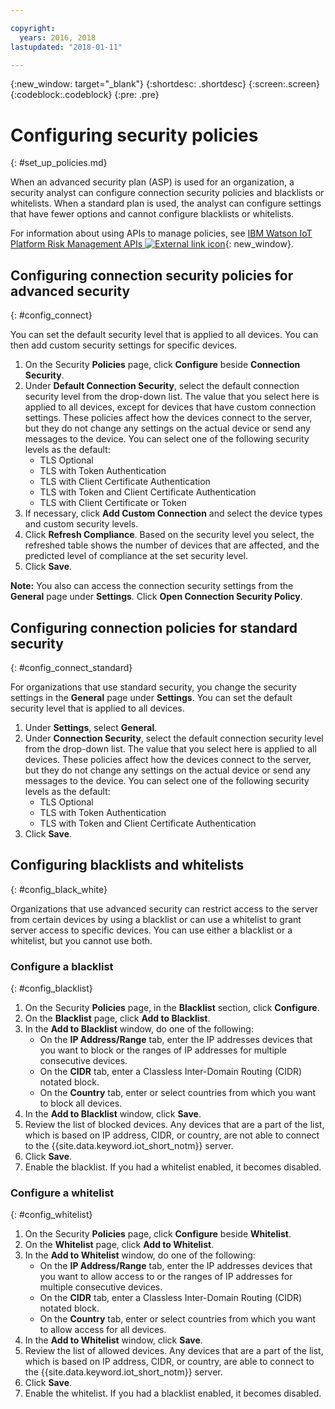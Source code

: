 ```yaml
---

copyright:
  years: 2016, 2018
lastupdated: "2018-01-11"

---
```


{:new_window: target="\_blank"}
{:shortdesc: .shortdesc}
{:screen:.screen}
{:codeblock:.codeblock}
{:pre: .pre}

# Configuring security policies
{: #set_up_policies.md}

When an advanced security plan (ASP) is used for an organization, a security analyst can configure connection security policies and blacklists or whitelists. When a standard plan is used, the analyst can configure settings that have fewer options and cannot configure blacklists or whitelists.

For information about using APIs to manage policies, see [IBM Watson IoT Platform Risk Management APIs ![External link icon](../../../../icons/launch-glyph.svg)](https://docs.internetofthings.ibmcloud.com/apis/swagger/v0002/riskmgmt.html){: new_window}.

## Configuring connection security policies for advanced security
{: #config_connect}

You can set the default security level that is applied to all devices. You can then add custom security settings for specific devices.

1. On the Security **Policies** page, click **Configure** beside **Connection Security**.
2. Under **Default Connection Security**, select the default connection security level from the drop-down list. The value that you select here is applied to all devices, except for devices that have custom connection settings. These policies affect how the devices connect to the server, but they do not change any settings on the actual device or send any messages to the device. You can select one of the following security levels as the default:
    - TLS Optional
    - TLS with Token Authentication
    - TLS with Client Certificate Authentication
    - TLS with Token and Client Certificate Authentication
    - TLS with Client Certificate or Token
3. If necessary, click **Add Custom Connection** and select the device types and custom security levels.
3. Click **Refresh Compliance**. Based on the security level you select, the refreshed table shows the number of devices that are affected, and the predicted level of compliance at the set security level.
4. Click **Save**.

**Note:**
You also can access the connection security settings from the **General** page under **Settings**. Click **Open Connection Security Policy**.

## Configuring connection policies for standard security
{: #config_connect_standard}

For organizations that use standard security, you change the security settings in the **General** page under **Settings**. You can set the default security level that is applied to all devices.

1. Under **Settings**, select **General**.
2. Under **Connection Security**, select the default connection security level from the drop-down list. The value that you select here is applied to all devices. These policies affect how the devices connect to the server, but they do not change any settings on the actual device or send any messages to the device. You can select one of the following security levels as the default:
    - TLS Optional
    - TLS with Token Authentication
    - TLS with Token and Client Certificate Authentication
4. Click **Save**.

## Configuring blacklists and whitelists
{: #config_black_white}

Organizations that use advanced security can restrict access to the server from certain devices by using a blacklist or can use a whitelist to grant server access to specific devices. You can use either a blacklist or a whitelist, but you cannot use both.

### Configure a blacklist
{: #config_blacklist}

1. On the Security **Policies** page, in the **Blacklist** section, click **Configure**.
2. On the **Blacklist** page, click **Add to Blacklist**.
3. In the **Add to Blacklist** window, do one of the following:
    - On the **IP Address/Range** tab, enter the IP addresses devices that you want to block or the ranges of IP addresses for multiple consecutive devices.
    - On the **CIDR** tab, enter a Classless Inter-Domain Routing (CIDR) notated block.
    - On the **Country** tab, enter or select countries from which you want to block all devices.
4. In the **Add to Blacklist** window, click **Save**.
5. Review the list of blocked devices. Any devices that are a part of the list, which is based on IP address, CIDR, or country, are not able to connect to the {{site.data.keyword.iot_short_notm}} server.
6. Click **Save**.
7. Enable the blacklist. If you had a whitelist enabled, it becomes disabled.

### Configure a whitelist
{: #config_whitelist}

1. On the Security **Policies** page, click **Configure** beside **Whitelist**.
2. On the **Whitelist** page, click **Add to Whitelist**.
3. In the **Add to Whitelist** window, do one of the following:
    - On the **IP Address/Range** tab, enter the IP addresses devices that you want to allow access to or the ranges of IP addresses for multiple consecutive devices.
    - On the **CIDR** tab, enter a Classless Inter-Domain Routing (CIDR) notated block.
    - On the **Country** tab, enter or select countries from which you want to allow access for all devices.
4. In the **Add to Whitelist** window, click **Save**.
5. Review the list of allowed devices. Any devices that are a part of the list, which is based on IP address, CIDR, or country, are  able to connect to the {{site.data.keyword.iot_short_notm}} server.
6. Click **Save**.
7. Enable the whitelist. If you had a blacklist enabled, it becomes disabled.
